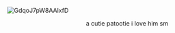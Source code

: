 
![GdqoJ7pW8AAlxfD](https://github.com/user-attachments/assets/a16a8e03-6728-41cb-a56c-ecc7d2c07254)


⠀⠀⠀⠀⠀⠀⠀⠀⠀⠀⠀⠀⠀⠀⠀⠀⠀⠀a cutie patootie i love him sm
